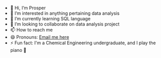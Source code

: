 - 👋 Hi, I’m Prosper
- 👀 I’m interested in anything pertaining data analysis
- 🌱 I’m currently learning SQL language
- 💞️ I’m looking to collaborate on data analysis project
- 📫 How to reach me 
- 😄 Pronouns: [Email me here](prosperamed70@gmail.com)
- ⚡ Fun fact: I'm a Chemical Engineering undergraduate, and I play the piano 🎹

<!---
Prosper438/Prosper438 is a ✨ special ✨ repository because its `README.md` (this file) appears on your GitHub profile.
You can click the Preview link to take a look at your changes.
--->
